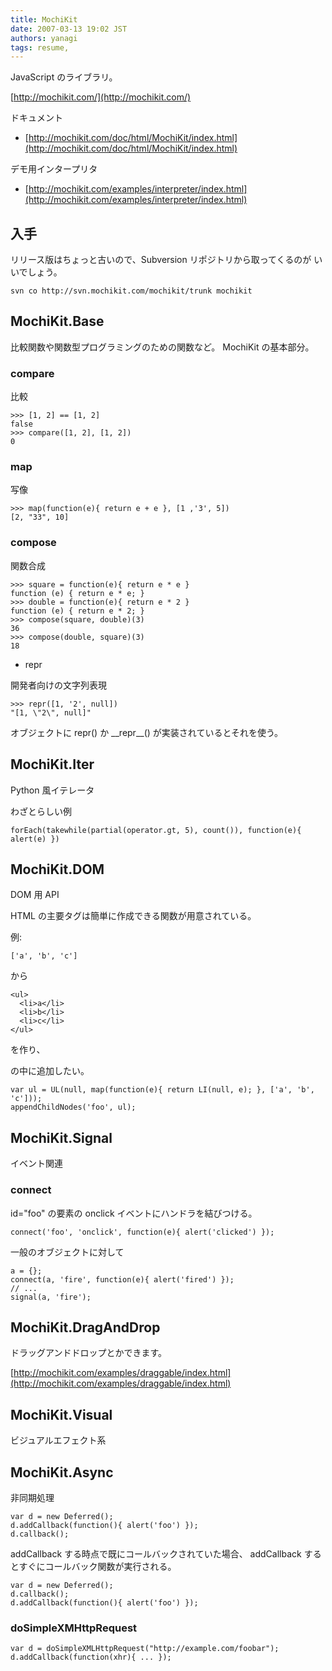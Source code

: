 ```yaml
---
title: MochiKit
date: 2007-03-13 19:02 JST
authors: yanagi
tags: resume, 
---
```

JavaScript のライブラリ。

[http://mochikit.com/](http://mochikit.com/)

ドキュメント

- [http://mochikit.com/doc/html/MochiKit/index.html](http://mochikit.com/doc/html/MochiKit/index.html)

デモ用インタープリタ

- [http://mochikit.com/examples/interpreter/index.html](http://mochikit.com/examples/interpreter/index.html)

## 入手

リリース版はちょっと古いので、Subversion リポジトリから取ってくるのが いいでしょう。

```
svn co http://svn.mochikit.com/mochikit/trunk mochikit
```

<!--more-->  

## MochiKit.Base

比較関数や関数型プログラミングのための関数など。 MochiKit の基本部分。

### compare

比較

```
>>> [1, 2] == [1, 2]
false
>>> compare([1, 2], [1, 2])
0
```

### map

写像

```
>>> map(function(e){ return e + e }, [1 ,'3', 5])
[2, "33", 10]
```

### compose

関数合成

```
>>> square = function(e){ return e * e }
function (e) { return e * e; }
>>> double = function(e){ return e * 2 }
function (e) { return e * 2; }
>>> compose(square, double)(3)
36
>>> compose(double, square)(3)
18
```

- repr

開発者向けの文字列表現

```
>>> repr([1, '2', null])
"[1, \"2\", null]"
```

オブジェクトに repr() か \_\_repr\_\_() が実装されているとそれを使う。

## MochiKit.Iter

Python 風イテレータ

わざとらしい例

```
forEach(takewhile(partial(operator.gt, 5), count()), function(e){ alert(e) })
```

## MochiKit.DOM

DOM 用 API

HTML の主要タグは簡単に作成できる関数が用意されている。

例:

```
['a', 'b', 'c']
```

から

```
<ul>
  <li>a</li>
  <li>b</li>
  <li>c</li>
</ul>
```

を作り、<div id="foo"></div> の中に追加したい。

```
var ul = UL(null, map(function(e){ return LI(null, e); }, ['a', 'b', 'c']));
appendChildNodes('foo', ul);
```

## MochiKit.Signal

イベント関連

### connect

id="foo" の要素の onclick イベントにハンドラを結びつける。

```
connect('foo', 'onclick', function(e){ alert('clicked') });
```

一般のオブジェクトに対して

```
a = {};
connect(a, 'fire', function(e){ alert('fired') });
// ...
signal(a, 'fire');
```

## MochiKit.DragAndDrop

ドラッグアンドドロップとかできます。

[http://mochikit.com/examples/draggable/index.html](http://mochikit.com/examples/draggable/index.html)

## MochiKit.Visual

ビジュアルエフェクト系

## MochiKit.Async

非同期処理

```
var d = new Deferred();
d.addCallback(function(){ alert('foo') });
d.callback();
```

addCallback する時点で既にコールバックされていた場合、 addCallback するとすぐにコールバック関数が実行される。

```
var d = new Deferred();
d.callback();
d.addCallback(function(){ alert('foo') });
```

### doSimpleXMHttpRequest

```
var d = doSimpleXMLHttpRequest("http://example.com/foobar");
d.addCallback(function(xhr){ ... });
```
